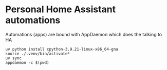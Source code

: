 # Personal Home Assistant automations

Automations (apps) are bound with AppDaemon which does the talking to HA

```
uv python install cpython-3.9.21-linux-x86_64-gnu
source ./.venv/bin/activate*
uv sync
appdaemon -c $(pwd)
```
